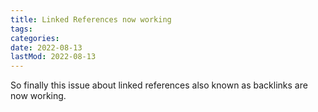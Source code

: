 ```yaml
---
title: Linked References now working
tags:
categories:
date: 2022-08-13
lastMod: 2022-08-13
---
```

So finally this issue about linked references also known as backlinks are now working.
